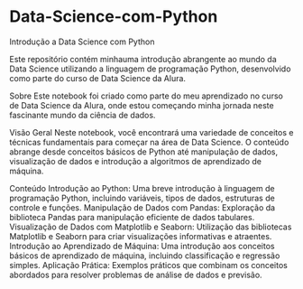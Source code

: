 # Data-Science-com-Python
Introdução a Data Science com Python

Este repositório contém minhauma introdução abrangente ao mundo da Data Science utilizando a linguagem de programação Python, desenvolvido como parte do curso de Data Science da Alura.

Sobre
Este notebook foi criado como parte do meu aprendizado no curso de Data Science da Alura, onde estou começando minha jornada neste fascinante mundo da ciência de dados.

Visão Geral
Neste notebook, você encontrará uma variedade de conceitos e técnicas fundamentais para começar na área de Data Science. O conteúdo abrange desde conceitos básicos de Python até manipulação de dados, visualização de dados e introdução a algoritmos de aprendizado de máquina.

Conteúdo
Introdução ao Python: Uma breve introdução à linguagem de programação Python, incluindo variáveis, tipos de dados, estruturas de controle e funções.
Manipulação de Dados com Pandas: Exploração da biblioteca Pandas para manipulação eficiente de dados tabulares.
Visualização de Dados com Matplotlib e Seaborn: Utilização das bibliotecas Matplotlib e Seaborn para criar visualizações informativas e atraentes.
Introdução ao Aprendizado de Máquina: Uma introdução aos conceitos básicos de aprendizado de máquina, incluindo classificação e regressão simples.
Aplicação Prática: Exemplos práticos que combinam os conceitos abordados para resolver problemas de análise de dados e previsão.
